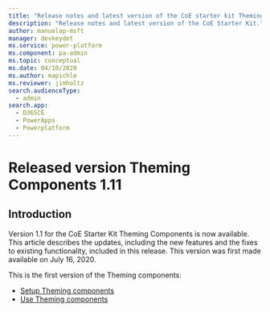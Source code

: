 ```yaml
---
title: "Release notes and latest version of the CoE starter kit Theming Components | MicrosoftDocs"
description: "Release notes and latest version of the CoE Starter Kit."
author: manuelap-msft
manager: devkeydet
ms.service: power-platform
ms.component: pa-admin
ms.topic: conceptual
ms.date: 04/10/2020
ms.author: mapichle
ms.reviewer: jimholtz
search.audienceType: 
  - admin
search.app: 
  - D365CE
  - PowerApps
  - Powerplatform
---
```


# Released version Theming Components 1.11

## Introduction

Version 1.1 for the CoE Starter Kit Theming Components is now available. This article describes the updates, including the new features and the fixes to existing functionality, included in this release. This version was first made available on July 16, 2020.

This is the first version of the Theming components:

- [Setup Theming components](setup-theming.md)
- [Use Theming components](theming-components.md)
